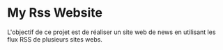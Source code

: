 # My Rss Website

L'objectif de ce projet est de réaliser un site web de news en utilisant les flux RSS de plusieurs sites webs.